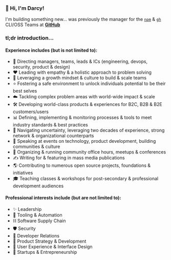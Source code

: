 ### :wave: Hi, I'm Darcy!

I'm building something new... was previously the manager for the [`npm`](https://github.com/npm) & [`gh`](https://github.com/cli) CLI/OSS Teams at [**GitHub**](https://github.com/home)

### tl;dr introduction...

#### Experience includes (but is not limited to):
* 👔 Directing managers, teams, leads & ICs (engineering, devops, security, product & design)
* ❤️ Leading with empathy & a holistic approach to problem solving
* 🌱 Leveraging a growth mindset & culture to build & scale teams
* ⭐️ Fostering a safe environment to unlock individuals potential to be their best selves
* ☁️ Tackling complex problem areas with world-wide impact & scale
* 🛠 Developing world-class products & experiences for B2C, B2B & B2E customers/users
* 📊 Defining, implementing & monitoring processes & tools to meet industry standards & best practices
* 🔎 Navigating uncertainty, leveraging two decades of experience, strong network & organizational counterparts
* 🎤 Speaking at events on technology, product development, building communities & culture
* 🎉 Organizing & running community office hours, meetups & conferences
* ✍️ Writing for & featuring in mass media publications
* 🌎 Contributing to numerous open source projects, foundations & initiatives
* 🎓 Teaching classes & workshops for post-secondary & professional development audiences

#### Professional interests include (but are not limited to): 
* ✨ Leadership
* 🤖 Tooling & Automation
* ⛓ Software Supply Chain
* 🛡 Security
* 💬 Developer Relations
* 🧪 Product Strategy & Development
* 🎨 User Experience & Interface Design
* 💼 Startups & Entrepreneurship

